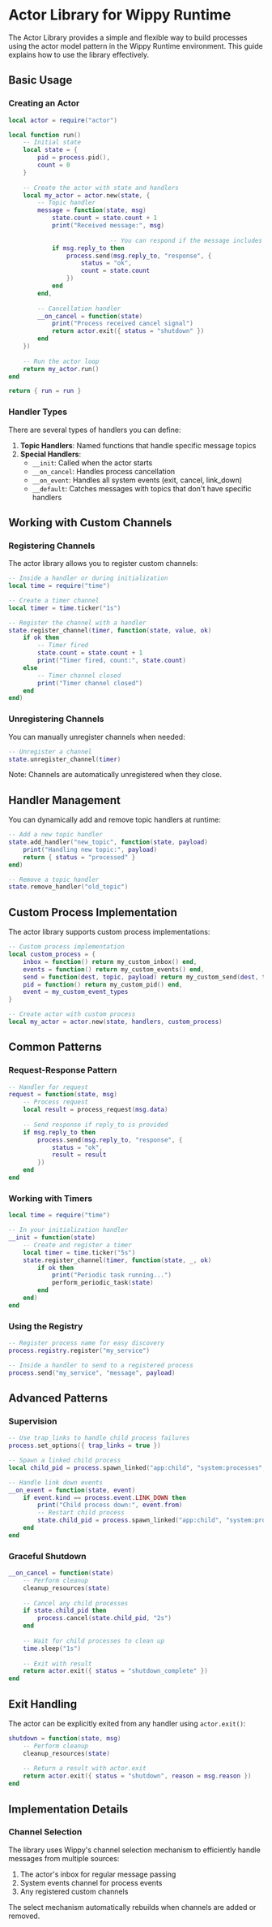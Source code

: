 # Actor Library for Wippy Runtime

The Actor Library provides a simple and flexible way to build processes using the actor model pattern in the Wippy Runtime environment. This guide explains how to use the library effectively.

## Basic Usage

### Creating an Actor

```lua
local actor = require("actor")

local function run()
    -- Initial state
    local state = {
        pid = process.pid(),
        count = 0
    }
    
    -- Create the actor with state and handlers
    local my_actor = actor.new(state, {
        -- Topic handler
        message = function(state, msg)
            state.count = state.count + 1
            print("Received message:", msg)
            
                            -- You can respond if the message includes a reply_to
            if msg.reply_to then
                process.send(msg.reply_to, "response", {
                    status = "ok",
                    count = state.count
                })
            end
        end,
        
        -- Cancellation handler
        __on_cancel = function(state)
            print("Process received cancel signal")
            return actor.exit({ status = "shutdown" })
        end
    })
    
    -- Run the actor loop
    return my_actor.run()
end

return { run = run }
```

### Handler Types

There are several types of handlers you can define:

1. **Topic Handlers**: Named functions that handle specific message topics
2. **Special Handlers**:
    - `__init`: Called when the actor starts
    - `__on_cancel`: Handles process cancellation
    - `__on_event`: Handles all system events (exit, cancel, link_down)
    - `__default`: Catches messages with topics that don't have specific handlers

## Working with Custom Channels

### Registering Channels

The actor library allows you to register custom channels:

```lua
-- Inside a handler or during initialization
local time = require("time")

-- Create a timer channel
local timer = time.ticker("1s")

-- Register the channel with a handler
state.register_channel(timer, function(state, value, ok)
    if ok then
        -- Timer fired
        state.count = state.count + 1
        print("Timer fired, count:", state.count)
    else
        -- Timer channel closed
        print("Timer channel closed")
    end
end)
```

### Unregistering Channels

You can manually unregister channels when needed:

```lua
-- Unregister a channel
state.unregister_channel(timer)
```

Note: Channels are automatically unregistered when they close.

## Handler Management

You can dynamically add and remove topic handlers at runtime:

```lua
-- Add a new topic handler
state.add_handler("new_topic", function(state, payload)
    print("Handling new topic:", payload)
    return { status = "processed" }
end)

-- Remove a topic handler
state.remove_handler("old_topic")
```

## Custom Process Implementation

The actor library supports custom process implementations:

```lua
-- Custom process implementation
local custom_process = {
    inbox = function() return my_custom_inbox() end,
    events = function() return my_custom_events() end,
    send = function(dest, topic, payload) return my_custom_send(dest, topic, payload) end,
    pid = function() return my_custom_pid() end,
    event = my_custom_event_types
}

-- Create actor with custom process
local my_actor = actor.new(state, handlers, custom_process)
```

## Common Patterns

### Request-Response Pattern

```lua
-- Handler for request
request = function(state, msg)
    -- Process request
    local result = process_request(msg.data)
    
    -- Send response if reply_to is provided
    if msg.reply_to then
        process.send(msg.reply_to, "response", {
            status = "ok",
            result = result
        })
    end
end
```

### Working with Timers

```lua
local time = require("time")

-- In your initialization handler
__init = function(state)
    -- Create and register a timer
    local timer = time.ticker("5s")
    state.register_channel(timer, function(state, _, ok)
        if ok then
            print("Periodic task running...")
            perform_periodic_task(state)
        end
    end)
end
```

### Using the Registry

```lua
-- Register process name for easy discovery
process.registry.register("my_service")

-- Inside a handler to send to a registered process
process.send("my_service", "message", payload)
```

## Advanced Patterns

### Supervision

```lua
-- Use trap_links to handle child process failures
process.set_options({ trap_links = true })

-- Spawn a linked child process
local child_pid = process.spawn_linked("app:child", "system:processes", args)

-- Handle link down events
__on_event = function(state, event)
    if event.kind == process.event.LINK_DOWN then
        print("Child process down:", event.from)
        -- Restart child process
        state.child_pid = process.spawn_linked("app:child", "system:processes", args)
    end
end
```

### Graceful Shutdown

```lua
__on_cancel = function(state)
    -- Perform cleanup
    cleanup_resources(state)
    
    -- Cancel any child processes
    if state.child_pid then
        process.cancel(state.child_pid, "2s")
    end
    
    -- Wait for child processes to clean up
    time.sleep("1s")
    
    -- Exit with result
    return actor.exit({ status = "shutdown_complete" })
end
```

## Exit Handling

The actor can be explicitly exited from any handler using `actor.exit()`:

```lua
shutdown = function(state, msg)
    -- Perform cleanup
    cleanup_resources(state)
    
    -- Return a result with actor.exit
    return actor.exit({ status = "shutdown", reason = msg.reason })
end
```

## Implementation Details

### Channel Selection

The library uses Wippy's channel selection mechanism to efficiently handle messages from multiple sources:

1. The actor's inbox for regular message passing
2. System events channel for process events
3. Any registered custom channels

The select mechanism automatically rebuilds when channels are added or removed.